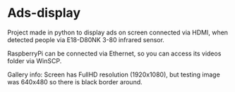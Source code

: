 # Ads-display
Project made in python to display ads on screen connected via HDMI, when detected people via E18-D80NK 3-80 infrared sensor.

RaspberryPi can be connected via Ethernet, so you can access its videos folder via WinSCP.

Gallery info:
Screen has FullHD resolution (1920x1080),
but testing image was 640x480 so there is black border around.
